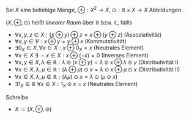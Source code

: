 Sei $X$ eine beliebige Menge,  $\oplus : X^2 \to X$, $\odot : \mathbb{R} \times X \to X$ Abbildungen.

$(X, \oplus, \odot)$ heißt *linearer Raum* über $\mathbb{R}$ bzw. $\mathbb{C}$, fallls
- $\forall x, y, z \in X : (x \oplus y) \oplus z = x \oplus (y \oplus z)$ (Assoziativität)
- $\forall x, y \in V : x \oplus y = y \oplus x$ (Kommutativität)
- $\exists 0_X \in X, \forall x \in X : x \oplus 0_X = x$ (Neutrales Element)
- $\forall x \in X \ \exists \ {-}x \in X : x \oplus (-x) = 0$ (Inverses Element)
- $\forall x, y \in X, \lambda \in \mathbb{R} : \lambda \odot (x \oplus y) = \lambda \odot x \oplus \lambda \odot y$ (Distributivität I)
- $\forall x \in X, \lambda, \mu \in \mathbb{R} : (\lambda \oplus \mu) \odot x = \lambda \odot x \oplus \mu \odot x$ (Distributivität II)
- $\forall x \in X, \lambda, \mu \in \mathbb{R} : (\lambda\mu) \odot x = \lambda \odot (\mu \odot x)$
- $\exists 1_X \in \mathbb{R} \ \forall x \in X : 1_X \odot x = x$ (Neutrales Element)

Schreibe
- $X := (X, \oplus, \odot)$